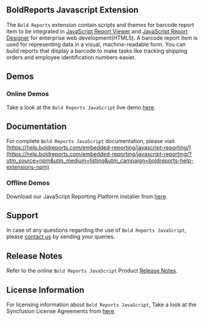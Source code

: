 ## BoldReports Javascript Extension

The `Bold Reports` extension contain scripts and themes for barcode report item to be integrated in [JavaScript Report Viewer](https://www.boldreports.com/embedded-reporting/javascript-report-viewer?utm_source=npm&utm_medium=listing&utm_campaign=boldreports-javascriprt-report-viewer-extensions-npm) and [JavaScript Report Designer](https://www.boldreports.com/embedded-reporting/javascript-report-designer?utm_source=npm&utm_medium=listing&utm_campaign=boldreports-javascript-report-designer-extensions-npm) for enterprise web development(HTML5). A barcode report item is used for representing data in a visual, machine-readable form. You can build reports that display a barcode to make tasks like tracking shipping orders and employee identification numbers easier.

## Demos

### Online Demos

Take a look at the `Bold Reports JavaScript` live demo [here](https://demos.boldreports.com/home/).

## Documentation

For complete `Bold Reports JavaScript` documentation, please visit [https://help.boldreports.com/embedded-reporting/javascript-reporting/](https://help.boldreports.com/embedded-reporting/javascript-reporting/?utm_source=npm&utm_medium=listing&utm_campaign=boldreports-help-extensions-npm)

### Offline Demos

Download our JavaScript Reporting Platform installer from [here](https://www.boldreports.com/pricing/?utm_source=npm&utm_medium=listing&utm_campaign=boldreports-extensions-npm).

## Support

In case of any questions regarding the use of `Bold Reports JavaScript`, please [contact us](mailto:support@boldreports.com) by sending your queries.

## Release Notes

Refer to the online `Bold Reports JavaScript` Product [Release Notes](https://www.boldreports.com/release-history/?utm_source=npm&utm_medium=listing&utm_campaign=boldreports-extensions-npm).

## License Information

For licensing information about `Bold Reports JavaScript`, Take a look at the Syncfusion License Agreements from [here](https://www.boldreports.com/terms-of-use?utm_source=npm&utm_medium=listing&utm_campaign=boldreports-extensions-npm).
